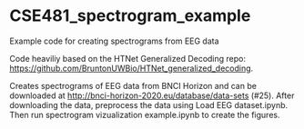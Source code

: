 # CSE481_spectrogram_example
Example code for creating spectrograms from EEG data

Code heaviliy based on the HTNet Generalized Decoding repo: https://github.com/BruntonUWBio/HTNet_generalized_decoding.

Creates spectrograms of EEG data from BNCI Horizon and can be downloaded at http://bnci-horizon-2020.eu/database/data-sets (#25). 
After downloading the data, preprocess the data using Load EEG dataset.ipynb. Then run spectrogram vizualization example.ipynb to create the figures.
